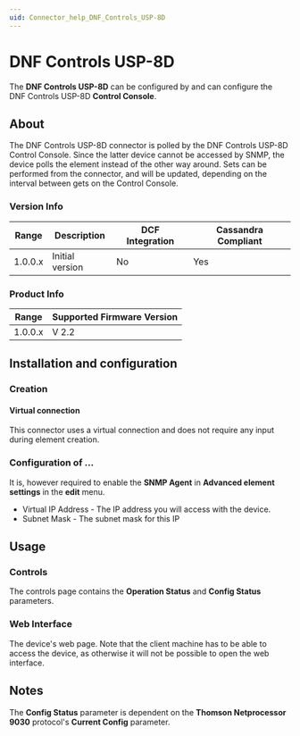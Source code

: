 ```yaml
---
uid: Connector_help_DNF_Controls_USP-8D
---
```


# DNF Controls USP-8D

The **DNF Controls USP-8D** can be configured by and can configure the DNF Controls USP-8D **Control Console**.

## About

The DNF Controls USP-8D connector is polled by the DNF Controls USP-8D Control Console.
Since the latter device cannot be accessed by SNMP, the device polls the element instead of the other way around.
Sets can be performed from the connector, and will be updated, depending on the interval between gets on the Control Console.

### Version Info

| Range | Description | DCF Integration | Cassandra Compliant |
|------------------|-----------------|---------------------|-------------------------|
| 1.0.0.x          | Initial version | No                  | Yes                     |

### Product Info

| Range | Supported Firmware Version |
|------------------|-----------------------------|
| 1.0.0.x          | V 2.2                       |

## Installation and configuration

### Creation

#### Virtual connection

This connector uses a virtual connection and does not require any input during element creation.

### Configuration of ...

It is, however required to enable the **SNMP Agent** in **Advanced element settings** in the **edit** menu.

- Virtual IP Address - The IP address you will access with the device.
- Subnet Mask - The subnet mask for this IP

## Usage

### Controls

The controls page contains the **Operation Status** and **Config Status** parameters.

### Web Interface

The device's web page. Note that the client machine has to be able to access the device, as otherwise it will not be possible to open the web interface.

## Notes

The **Config Status** parameter is dependent on the **Thomson Netprocessor 9030** protocol's **Current Config** parameter.
